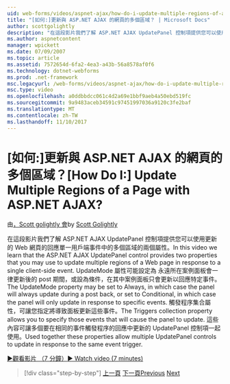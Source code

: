 ```yaml
---
uid: web-forms/videos/aspnet-ajax/how-do-i-update-multiple-regions-of-a-page-with-aspnet-ajax
title: "[如何:]更新與 ASP.NET AJAX 的網頁的多個區域？ | Microsoft Docs"
author: scottgolightly
description: "在這段影片我們了解 ASP.NET AJAX UpdatePanel 控制項提供您可以使用更新的 Web 網頁 respons 中的多個區域的兩個屬性..."
ms.author: aspnetcontent
manager: wpickett
ms.date: 07/09/2007
ms.topic: article
ms.assetid: 7572654d-6fa2-4ea3-a43b-56a8578af0f6
ms.technology: dotnet-webforms
ms.prod: .net-framework
msc.legacyurl: /web-forms/videos/aspnet-ajax/how-do-i-update-multiple-regions-of-a-page-with-aspnet-ajax
msc.type: video
ms.openlocfilehash: a0ddbbdcc061c4d2a69e1bbf9aeb4a50ebd519fc
ms.sourcegitcommit: 9a9483aceb34591c97451997036a9120c3fe2baf
ms.translationtype: MT
ms.contentlocale: zh-TW
ms.lasthandoff: 11/10/2017
---
```

<a name="how-do-i-update-multiple-regions-of-a-page-with-aspnet-ajax"></a><span data-ttu-id="0c50d-104">[如何:]更新與 ASP.NET AJAX 的網頁的多個區域？</span><span class="sxs-lookup"><span data-stu-id="0c50d-104">[How Do I:] Update Multiple Regions of a Page with ASP.NET AJAX?</span></span>
====================
<span data-ttu-id="0c50d-105">由[，Scott golightly 會](https://github.com/scottgolightly)</span><span class="sxs-lookup"><span data-stu-id="0c50d-105">by [Scott Golightly](https://github.com/scottgolightly)</span></span>

<span data-ttu-id="0c50d-106">在這段影片我們了解 ASP.NET AJAX UpdatePanel 控制項提供您可以使用更新的 Web 網頁的回應單一用戶端事件中的多個區域的兩個屬性。</span><span class="sxs-lookup"><span data-stu-id="0c50d-106">In this video we learn that the ASP.NET AJAX UpdatePanel control provides two properties that you may use to update multiple regions of a Web page in response to a single client-side event.</span></span> <span data-ttu-id="0c50d-107">UpdateMode 屬性可能設定為 永遠所在案例面板會一律更新後的 post 期間，或設為條件，在其中案例面板只會更新以回應特定事件。</span><span class="sxs-lookup"><span data-stu-id="0c50d-107">The UpdateMode property may be set to Always, in which case the panel will always update during a post back, or set to Conditional, in which case the panel will only update in response to specific events.</span></span> <span data-ttu-id="0c50d-108">觸發程序集合屬性，可讓您指定將導致面板更新這些事件。</span><span class="sxs-lookup"><span data-stu-id="0c50d-108">The Triggers collection property allows you to specify those events that will cause the panel to update.</span></span> <span data-ttu-id="0c50d-109">這些內容可讓多個要在相同的事件觸發程序的回應中更新的 UpdatePanel 控制項一起使用。</span><span class="sxs-lookup"><span data-stu-id="0c50d-109">Used together these properties allow multiple UpdatePanel controls to update in response to the same event trigger.</span></span>

[<span data-ttu-id="0c50d-110">&#9654;觀看影片 （7 分鐘）</span><span class="sxs-lookup"><span data-stu-id="0c50d-110">&#9654; Watch video (7 minutes)</span></span>](https://channel9.msdn.com/Blogs/ASP-NET-Site-Videos/how-do-i-update-multiple-regions-of-a-page-with-aspnet-ajax)

>[!div class="step-by-step"]
<span data-ttu-id="0c50d-111">[上一頁](how-do-i-implement-the-ajax-after-processing-pattern.md)
[下一頁](how-do-i-choose-between-methods-of-ajax-page-updates.md)</span><span class="sxs-lookup"><span data-stu-id="0c50d-111">[Previous](how-do-i-implement-the-ajax-after-processing-pattern.md)
[Next](how-do-i-choose-between-methods-of-ajax-page-updates.md)</span></span>
